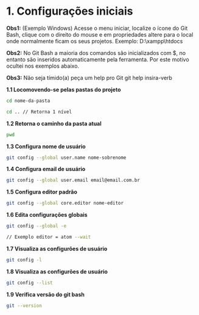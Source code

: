 # 1. Configurações iniciais

**Obs1:** (Exemplo Windows) Acesse o menu iniciar, localize o ícone do Git Bash, clique com o direito do mouse e em propriedades altere para o local onde normalmente ficam os seus projetos. Exemplo: D:\xampp\htdocs

**Obs2:** No Git Bash a maioria dos comandos são inicializados com $, no entanto são inseridos automaticamente pela ferramenta. Por este motivo ocultei nos exemplos abaixo.

**Obs3:** Não seja tímido(a) peça um help pro Git
git help insira-verb


**1.1 Locomovendo-se pelas pastas do projeto**
```bash
cd nome-da-pasta

cd .. // Retorna 1 nível
```

**1.2 Retorna o caminho da pasta atual**
```bash
pwd
```

**1.3 Configura nome de usuário**
```bash
git config --global user.name nome-sobrenome
```

**1.4 Configura email de usuário**
```bash
git config --global user.email email@email.com.br
```

**1.5 Configura editor padrão**
```bash
git config --global core.editor nome-editor
```

**1.6 Edita configurações globais**
```bash
git config --global -e

// Exemplo editor = atom --wait
```

**1.7 Visualiza as configurões de usuário**
```bash
git config -l
```

**1.8 Visualiza as configurões de usuário**
```bash
git config --list
```

**1.9 Verifica versão do git bash**
```bash
git --version
```
